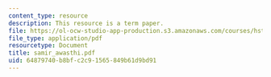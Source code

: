 ```yaml
---
content_type: resource
description: This resource is a term paper.
file: https://ol-ocw-studio-app-production.s3.amazonaws.com/courses/hst-525j-tumor-pathophysiology-and-transport-phenomena-fall-2005/64879740b8bfc2c91565849b61d9bd91_samir_awasthi.pdf
file_type: application/pdf
resourcetype: Document
title: samir_awasthi.pdf
uid: 64879740-b8bf-c2c9-1565-849b61d9bd91
---
```

